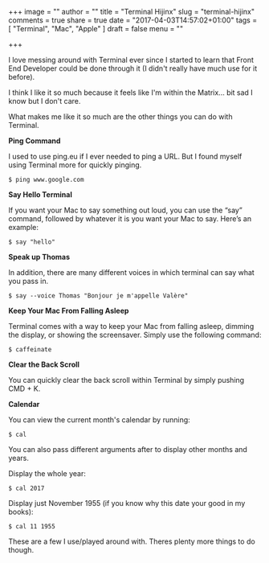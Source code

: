 +++
image = ""
author = ""
title = "Terminal Hijinx"
slug = "terminal-hijinx"
comments = true
share = true
date = "2017-04-03T14:57:02+01:00"
tags = [
  "Terminal",
  "Mac",
  "Apple"
]
draft = false
menu = ""

+++

I love messing around with Terminal ever since I started to learn that Front End Developer could be done through it (I didn't really have much use for it before).

I think I like it so much because it feels like I'm within the Matrix... bit sad I know but I don't care.

What makes me like it so much are the other things you can do with Terminal.

**Ping Command**

I used to use ping.eu if I ever needed to ping a URL. But I found myself using Terminal more for quickly pinging.

```
$ ping www.google.com
```

**Say Hello Terminal**

If you want your Mac to say something out loud, you can use the “say” command, followed by whatever it is you want your Mac to say. Here’s an example:

```
$ say "hello"
```

**Speak up Thomas**

In addition, there are many different voices in which terminal can say what you pass in.

```
$ say --voice Thomas "Bonjour je m'appelle Valère"
```


**Keep Your Mac From Falling Asleep**

Terminal comes with a way to keep your Mac from falling asleep, dimming the display, or showing the screensaver. Simply use the following command:

```
$ caffeinate
```


**Clear the Back Scroll**

You can quickly clear the back scroll within Terminal by simply pushing CMD + K.

**Calendar**

You can view the current month's calendar by running:

```
$ cal
```

You can also pass different arguments after to display other months and years.

Display the whole year:

```
$ cal 2017
```

Display just November 1955 (if you know why this date your good in my books):

```
$ cal 11 1955
```

These are a few I use/played around with. Theres plenty more things to do though.
